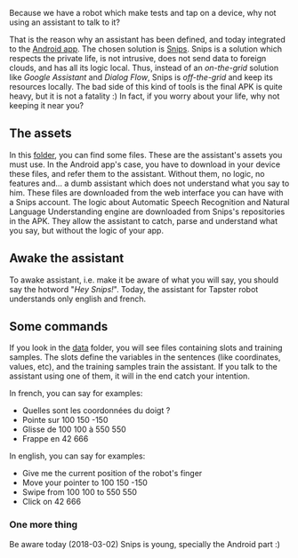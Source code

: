 Because we have a robot which make tests and tap on a device, why not using an assistant to talk to it?

That is the reason why an assistant has been defined, and today integrated to the [Android app](https://github.com/pylapp/tapsterbot/wiki/08-%5C--Drive-the-robot:-Android-client). The chosen solution is [Snips](https://snips.ai).
Snips is a solution which respects the private life, is not intrusive, does not send data to foreign clouds, and has all its logic local. Thus, instead of an _on-the-grid_ solution like _Google Assistant_ and _Dialog Flow_, Snips is _off-the-grid_ and keep its resources locally.
The bad side of this kind of tools is the final APK is quite heavy, but it is not a fatality :)
In fact, if you worry about your life, why not keeping it near you? 

## The assets

In this [folder](https://github.com/pylapp/tapsterbot/tree/master/clients/chatbot-snips), you can find some files. These are the assistant's assets you must use. In the Android app's case, you have to download in your device these files, and refer them to the assistant. Without them, no logic, no features and... a dumb assistant which does not understand what you say to him. These files are downloaded from the web interface you can have with a Snips account. The logic about Automatic Speech Recognition and Natural Language Understanding engine are downloaded from Snips's repositories in the APK. They allow the assistant to catch, parse and understand what you say, but without the logic of your app.

## Awake the assistant

To awake assistant, i.e. make it be aware of what you will say, you should say the hotword "_Hey Snips!_".
Today, the assistant for Tapster robot understands only english and french.

## Some commands

If you look in the [data](https://github.com/pylapp/tapsterbot/tree/master/clients/chatbot-snips/data) folder, you will see files containing slots and training samples. The slots define the variables in the sentences (like coordinates, values, etc), and the training samples train the assistant. If you talk to the assistant using one of them, it will in the end catch your intention.

In french, you can say for examples:
* Quelles sont les coordonnées du doigt ?
* Pointe sur 100 150 -150
* Glisse de 100 100 à 550 550
* Frappe en 42 666

In english, you can say for examples:
* Give me the current position of the robot's finger  
* Move your pointer to 100 150 -150
* Swipe from 100 100 to 550 550
* Click on 42 666

### One more thing
Be aware today (2018-03-02) Snips is young, specially the Android part :)